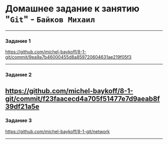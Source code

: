# Домашнее задание к занятию "`Git`" - `Байков Михаил`


---

### Задание 1

https://github.com/michel-baykoff/8-1-git/commit/9ea9a7b46000455d8a859720604631ae219f05f3

---

### Задание 2

https://github.com/michel-baykoff/8-1-git/commit/f23faacecd4a705f51477e7d9aeab8f39df21a5e
---

### Задание 3

https://github.com/michel-baykoff/8-1-git/network

---
